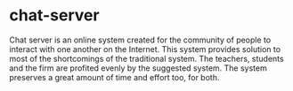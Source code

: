 # chat-server
Chat server is an online system created for the community of people to interact with one another on the Internet. This system provides solution to most of the shortcomings of the traditional system. The teachers, students and the firm are profited evenly by the suggested system. The system preserves a great amount of time and effort too, for both.
